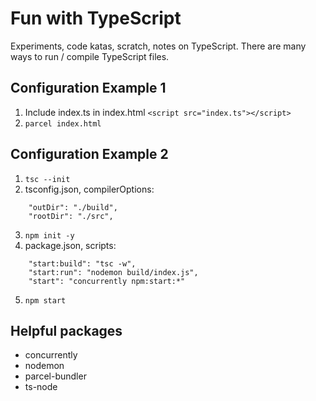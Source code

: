 # Fun with TypeScript

Experiments, code katas, scratch, notes on TypeScript.
There are many ways to run / compile TypeScript files.

## Configuration Example 1

1. Include index.ts in index.html `<script src="index.ts"></script>`
2. `parcel index.html`

## Configuration Example 2

1. `tsc --init`
2. tsconfig.json, compilerOptions:

```
    "outDir": "./build",
    "rootDir": "./src",
```

3. `npm init -y`
4. package.json, scripts:

```
    "start:build": "tsc -w",
    "start:run": "nodemon build/index.js",
    "start": "concurrently npm:start:*"
```

5. `npm start`

## Helpful packages

- concurrently
- nodemon
- parcel-bundler
- ts-node
